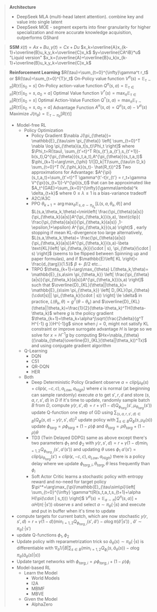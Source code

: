 >**Architecture**
>- DeepSeek MLA (multi-head latent attention). combine key and value into single latent
>- DeepSeek MOE - segment experts into finer granularity for higher specialization and more accurate knowledge acquisition, outperforms GShard

>**SSM**
 $\dot{x}(t)=Ax+Bu, y(t)=Cx+Du$
 $x_k=\overline{A}x_{k-1}+\overline{B}u_k,y_k=\overline{C}x_k$ 
 $y=\overline{CA^iB}*u$ 
 "Liquid version"
 $x_k=(\overline{A}+\overline{B}u_k)x_{k-1}+\overline{B}u_k,y_k=\overline{C}x_k$ 

>**Reinforcement Learning**
>$R(\tau)=\sum_{t=0}^{\infty}\gamma^t r_t$ or $R(\tau)=\sum_{t=0}^{T}r_t$ 
>On-Policy value function $V^{\pi}(s)=\mathbb{E}_{\tau\sim\pi}\left[R(\tau)| s_0=s \right]$ 
>On-Policy action-value function $Q^{\pi}(s,a)=\mathbb{E}_{\tau\in\pi}\left[R(\tau)|s_0=s,a_0=a \right]$ 
>Optimal Value function $V^*(s)=\max_{\pi} \mathbb{E}_{\tau\in\pi} \left[ R(\tau)|s_0=s \right]$ 
>Optimal Action-Value Function $Q^*(s,a)=\max_{\pi} \mathbb{E}_{\tau\sim\pi}\left[ R(\tau)|s_0=s,a_0=a \right]$ 
>Advantage Function $A^{\pi}(s,a)=Q^{\pi}(s,a)-V^{\pi}(s)$ 
>Maximize $J(\pi_{\theta})=\mathbb{E}_{\tau\sim\pi_{\theta}} \left[ R(\tau) \right]$ 
>- Model-free RL
>	- Policy Optimization
>		- Policy Gradient
> $\nabla J(\pi_{\theta})= \mathbb{E}_{\tau\sim \pi_{\theta}} \left[ \sum_{t=0}^T \nabla \log \pi_{\theta}(a_t|s_t)\Phi_t \right]$
> where $\Phi_t=R(\tau), \sum_{t'=t}^T R(s_{t'},a_{t'},s_{t'+1})-b(s_t),Q^{\pi_{\theta}}(s_t,a_t),A^{\pi_{\theta}}(s_t,a_t)$
> $\phi_{k+1}=\arg\min_{\phi} 1/(|D_k|T)\sum_{\tau\in D_k} \sum_{t=0}^T (V_{\phi_k}(s_t)- \hat{R_t})^2$ 
> Two approximations for Advantage: $A^{\pi}(s_t,a_t)=\sum_{t'=t}^T \gamma^{t'-t}r_{t'} = r_t+\gamma V^{\pi}(s_{t+1})-V^{\pi}(s_t)$ that can be approximated like $A_t^{GAE}=\sum_{k=0}^{\infty}(\gamma\lambda)^k \delta_{t+k}$ where $0\le\lambda\le 1$ is a bias-variance tradeoff
>		- A2C/A3C
>		- PPO
> $\theta_{k+1}=\arg\max_{\theta}\mathbb{E}_{s,a\sim \pi_{\theta_k}} \left[ L(s,a,\theta_k,\theta) \right]$ and $L(s,a,\theta_k,\theta)=\min\left( \frac{\pi_{\theta}(a|s)}{\pi_{\theta_k}(a|s)}A^{\pi_{\theta_k}}(s,a), \text{clip}( \frac{\pi_{\theta}(a|s)}{\pi_{\theta_k}(a|s)} ,1-\epsilon,1+\epsilon) A^{\pi_{\theta_k}}(s,a) \right)$ , early stopping if mean KL-divergence too large
> alternatively, $L(s,a,\theta_k,\theta)=  \frac{\pi_{\theta}(a|s)}{\pi_{\theta_k}(a|s)}A^{\pi_{\theta_k}}(s,a)-\beta \text{KL}\left[ \pi_{\theta_{k}}(\cdot | s), \pi_{\theta}(\cdot | s) \right]$  (seems to be flipped between Spinning up and paper formulas), and if $\mathbb{E}\left[ KL \right]< \frac{d_{targ}}{1.5}$ $\beta\leftarrow \beta/2$ etc...
>		- TRPO
> $\theta_{k+1}=\arg\max_{\theta} L(\theta_k,\theta)= \mathbb{E}_{s,a\sim \pi_{\theta_k}} \left[ \frac{\pi_{\theta}(a|s)}{\pi_{\theta_k}(a|s)}A^{\pi_{\theta_k}}(s,a) \right]$ 
> such that $\overline{D}_{KL}(\theta||\theta_k)= \mathbb{E}_{s\sim \pi_{\theta_k}} \left[ D_{KL}(\pi_{\theta}(\cdot|s)|| \pi_{\theta_k}(\cdot | s)) \right] \le \delta$ 
> in practice, $L(\theta_k, \theta)=g^T(\theta-\theta_k)$ and $\overline{D}_{KL}(\theta||\theta_k)=\frac{1}{2}(\theta-\theta_k)^TH(\theta-\theta_k)$ where $g$ is the policy gradient
> $\theta_{k+1}=\theta_k+\alpha^j\sqrt{\frac{2\delta}{g^T H^{-1} g }}H^{-1}g$ since when $j=0$, might not satisfy KL constraint or improve surrogate advantage
> $H$ is large so we solve for $x=H^{-1}g$ by computing $Hx=\nabla_{\theta}((\nabla_{\theta}\overline{D}_{KL}(\theta||\theta_k))^Tx)$ and using conjugate gradient algorithm
>	- Q-Learning
>		- DQN
>		- C51
>		- QR-DQN
>		- HER
>	- Both
>		- Deep Deterministic Policy Gradient
>observe $a=clip(\mu_{\theta}(s)+clip(\epsilon,-c,c),a_{Low},a_{High})$ where $\epsilon$ is normal (at beginning can sample randomly)
>execute $a$ to get $s', r, d$ and store $(s,a,r,s',d)$ in $D$ 
>if it's time to update, randomly sample batch $B$ from $D$, compute $y(r,s',d)=r+\gamma(1-d)Q_{\phi_{targ}}(s',\mu_{\theta_{targ}}(s'))$ 
>update Q-function one step of GD using $\sum_{(s,a,r,s',d)\in B} (Q_{\phi}(s,a)-y(r,s',d))^2$ 
>update policy with $\sum_{s\in B} Q_{\phi}(s,\mu_{\theta}(s))$ 
>update $\phi_{targ}=\rho\phi_{targ}+(1-\rho)\phi$ and $\theta_{targ}=\rho\theta_{targ}+(1-\rho)\theta$ 
>		- TD3 (Twin Delayed DDPG)
>same as above except there's two parameters $\phi_1$ and $\phi_2$ with $y(r,s',d)=r+\gamma(1-d)\min_{i=1,2}Q_{\phi_{targ,i}}(s',a'(s'))$ and updating $\theta$ uses $\phi_1$ 
>$a'(s')=clip(\mu_{\theta_{targ}}(s')+clip(\epsilon,-c,c),a_{Low},a_{High})$ 
>there is a policy delay where we update $\phi_{targ,i},\theta_{targ},\theta$ less frequently than $\phi_i$ 
>		- Soft Actor Critic
>learns a stochastic policy with entropy reward and no-need for target policy
>$\pi^*=\arg\max_{\pi}\mathbb{E}_{\tau\sim\pi}\left[ \sum_{t=0}^{\infty} \gamma^t(R(s_t,a_t,s_{t+1}+\alpha H(\pi(\cdot | s_t))) \right]$ 
>$V^{\pi}(s)=\mathbb{E}_{a\sim \pi}\left[ Q^{\pi}(s,a) \right]+\alpha H(\pi(\cdot|s'))$ 
>observe $s$ and select $a\sim\pi_{\theta}(\cdot | s)$ and execute and put in buffer
>when it's time to update
>- compute targets for current batch, which are now stochastic $y(r, s', d)=r+\gamma(1-d)\left( \min_{i=1,2}Q_{\phi_{targ,i}}(s',\tilde{a}') - \alpha\log \pi(\tilde{a}'|s') \right)$ , $\tilde{a}'\sim \pi_{\theta}(\cdot | s')$ 
>- update Q-functions $\phi_1,\phi_2$ 
>- Update policy with reparametrization trick so $\tilde{a}_{\theta}(s)\sim \pi_{\theta}(\cdot | s)$ is differentiable with $\nabla_{\theta} 1/|B| \sum_{s\in B}\left(\min_{i=1,2}Q_{\phi_i}(s,\tilde{a}_{\theta}(s))-\alpha\log\pi_{\theta}(\tilde{a}_{\theta}(s)|s)\right)$  
>- Update target networks with $\phi_{targ,i}=\rho\phi_{targ,i}+(1-\rho)\phi_i$ 
>- Model-based RL
>	- Learn the Model
>		- World Models
>		- I2A
>		- MBMF
>		- MBVE
>	- Given the Model
>		- AlphaZero
